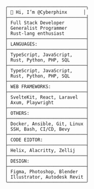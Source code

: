 ```
╭─────────────────────────────╮
│ 👋 Hi, I’m @Cyberphinx      │
├─────────────────────────────┤
│ Full Stack Developer        │
│ Generalist Programmer       │
│ Rust-lang enthusiast        │
├─────────────────────────────┤
│ LANGUAGES:                  │
├─────────────────────────────┤
│ TypeScript, JavaScript,     │
│ Rust, Python, PHP, SQL      │
├─────────────────────────────┤
│ TypeScript, JavaScript,     │
│ Rust, Python, PHP, SQL      │
├─────────────────────────────┤
│ WEB FRAMEWORKS:             │
├─────────────────────────────┤
│ SvelteKit, React, Laravel   │
│ Axum, Playwright            │
├─────────────────────────────┤
│ OTHERS:                     │
├─────────────────────────────┤
│ Docker, Ansible, Git, Linux │
│ SSH, Bash, CI/CD, Bevy      │
├─────────────────────────────┤
│ CODE EIDTOR:                │
├─────────────────────────────┤
│ Helix, Alacritty, Zellij    │
├─────────────────────────────┤
│ DESIGN:                     │
├─────────────────────────────┤
│ Figma, Photoshop, Blender   │
│ Illustrator, Autodesk Revit │
╰─────────────────────────────╯
```

<!---
Cyberphinx/Cyberphinx is a ✨ special ✨ repository because its `README.md` (this file) appears on your GitHub profile.
You can click the Preview link to take a look at your changes.
--->
